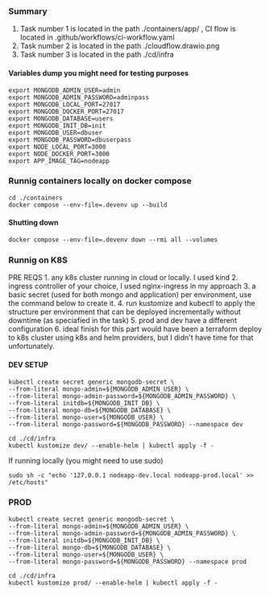 <h3>Summary</h3>

1. Task number 1 is located in the path ./containers/app/ , CI flow is located in .github/workflows/ci-workflow.yaml
2. Task number 2 is located in the path ./cloudflow.drawio.png
3. Task number 3 is located in the path ./cd/infra


<h4>Variables dump you might need for testing purposes</h4>

```
export MONGODB_ADMIN_USER=admin
export MONGODB_ADMIN_PASSWORD=adminpass
export MONGODB_LOCAL_PORT=27017
export MONGODB_DOCKER_PORT=27017
export MONGODB_DATABASE=users
export MONGODB_INIT_DB=init
export MONGODB_USER=dbuser
export MONGODB_PASSWORD=dbuserpass
export NODE_LOCAL_PORT=3000
export NODE_DOCKER_PORT=3000
export APP_IMAGE_TAG=nodeapp
```

<h3>Runnig containers locally on docker compose</h3>

```
cd ./containers
docker compose --env-file=.devenv up --build
```

<h4>Shutting down</h4>

```
docker compose --env-file=.devenv down --rmi all --volumes
```

<h3>Runnig on K8S</h3>
PRE REQS 
1. any k8s cluster running in cloud or locally. I used kind
2. ingress controller of your choice, I used nginx-ingress in my approach
3. a basic secret (used for both mongo and application) per environment, use the command below to create it.
4. run kustomize and kubectl to apply the structure per environment that can be deployed incrementally without downtime (as speciafied in the task)
5. prod and dev have a different configuration
6. ideal finish for this part would have been a terraform deploy to k8s cluster using k8s and helm providers, but I didn't have time for that unfortunately. 

<h4>DEV SETUP</h4>

```
kubectl create secret generic mongodb-secret \
--from-literal mongo-admin=${MONGODB_ADMIN_USER} \
--from-literal mongo-admin-password=${MONGODB_ADMIN_PASSWORD} \
--from-literal initdb=${MONGODB_INIT_DB} \
--from-literal mongo-db=${MONGODB_DATABASE} \
--from-literal mongo-user=${MONGODB_USER} \
--from-literal mongo-password=${MONGODB_PASSWORD} --namespace dev

cd ./cd/infra
kubectl kustomize dev/ --enable-helm | kubectl apply -f -
```

If running locally (you might need to use sudo)

```
sudo sh -c "echo '127.0.0.1 nodeapp-dev.local nodeapp-prod.local' >> /etc/hosts"
```


<h3>PROD</h3>

```
kubectl create secret generic mongodb-secret \
--from-literal mongo-admin=${MONGODB_ADMIN_USER} \
--from-literal mongo-admin-password=${MONGODB_ADMIN_PASSWORD} \
--from-literal initdb=${MONGODB_INIT_DB} \
--from-literal mongo-db=${MONGODB_DATABASE} \
--from-literal mongo-user=${MONGODB_USER} \
--from-literal mongo-password=${MONGODB_PASSWORD} --namespace prod

cd ./cd/infra
kubectl kustomize prod/ --enable-helm | kubectl apply -f -
```

